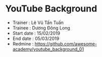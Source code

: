 # YouTube Background 
+ Trainer : Lê Vũ Tấn Tuấn
+ Trainee : Dương Đông Long
+ Start date : 15/02/2019
+ End date : 05/03/2019
+ Redmine :  https://github.com/awesome-academy/youtube_background_01
